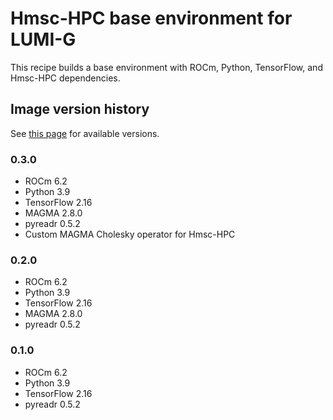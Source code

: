 # Hmsc-HPC base environment for LUMI-G

This recipe builds a base environment with ROCm, Python, TensorFlow, and Hmsc-HPC dependencies.

## Image version history

See [this page](../../../pkgs/container/hmsc-hpc-lumi-g-base) for available versions.

### 0.3.0

- ROCm 6.2
- Python 3.9
- TensorFlow 2.16
- MAGMA 2.8.0
- pyreadr 0.5.2
- Custom MAGMA Cholesky operator for Hmsc-HPC

### 0.2.0

- ROCm 6.2
- Python 3.9
- TensorFlow 2.16
- MAGMA 2.8.0
- pyreadr 0.5.2

### 0.1.0

- ROCm 6.2
- Python 3.9
- TensorFlow 2.16
- pyreadr 0.5.2
